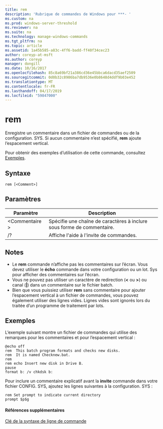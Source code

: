 ```yaml
---
title: rem
description: 'Rubrique de commandes de Windows pour ***- '
ms.custom: na
ms.prod: windows-server-threshold
ms.reviewer: na
ms.suite: na
ms.technology: manage-windows-commands
ms.tgt_pltfrm: na
ms.topic: article
ms.assetid: 1a45b585-a83c-4ff6-badd-ff40f34cec23
author: coreyp-at-msft
ms.author: coreyp
manager: dongill
ms.date: 10/16/2017
ms.openlocfilehash: 85c8a69bf21a386cd36e45bbca6dacd35aef2509
ms.sourcegitcommit: 0d0b32c8986ba7db9536e0b8648d4ddf9b03e452
ms.translationtype: MT
ms.contentlocale: fr-FR
ms.lasthandoff: 04/17/2019
ms.locfileid: "59847000"
---
```

# <a name="rem"></a>rem



Enregistre un commentaire dans un fichier de commandes ou de la configuration. SYS. Si aucun commentaire n’est spécifié, **rem** ajoute l’espacement vertical.

Pour obtenir des exemples d’utilisation de cette commande, consultez [Exemples](#BKMK_examples).

## <a name="syntax"></a>Syntaxe

```
rem [<Comment>]
```

## <a name="parameters"></a>Paramètres

|Paramètre|Description|
|---------|-----------|
|\<Commentaire >|Spécifie une chaîne de caractères à inclure sous forme de commentaire.|
|/?|Affiche l'aide à l'invite de commandes.|

## <a name="remarks"></a>Notes

-   Le **rem** commande n’affiche pas les commentaires sur l’écran. Vous devez utiliser le **écho** commande dans votre configuration ou un lot. Sys pour afficher des commentaires sur l’écran.
-   Vous ne pouvez pas utiliser un caractère de redirection (**<** ou **>**) ou canal (**|**) dans un commentaire sur le fichier batch.
-   Bien que vous puissiez utiliser **rem** sans commentaire pour ajouter l’espacement vertical à un fichier de commandes, vous pouvez également utiliser des lignes vides. Lignes vides sont ignorés lors du traitée d’un programme de traitement par lots.

## <a name="BKMK_examples"></a>Exemples

L’exemple suivant montre un fichier de commandes qui utilise des remarques pour les commentaires et pour l’espacement vertical :
```
@echo off
rem  This batch program formats and checks new disks.
rem  It is named Checknew.bat.
rem
rem echo Insert new disk in Drive B.
pause 
format b: /v chkdsk b: 
```
Pour inclure un commentaire explicatif avant la **invite** commande dans votre fichier CONFIG. SYS, ajoutez les lignes suivantes à la configuration. SYS :
```
rem Set prompt to indicate current directory
prompt $p$g
```

#### <a name="additional-references"></a>Références supplémentaires

[Clé de la syntaxe de ligne de commande](command-line-syntax-key.md)
